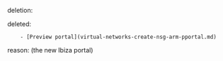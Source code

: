 deletion:

deleted:

		- [Preview portal](virtual-networks-create-nsg-arm-pportal.md)

reason: (the new Ibiza portal)

